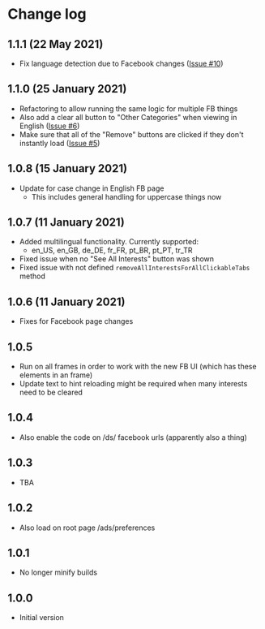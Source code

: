 # Change log

## 1.1.1 (22 May 2021)

- Fix language detection due to Facebook changes ([Issue #10](https://github.com/addshore/browser-facebook-advert-interest-cleaner/issues/10))

## 1.1.0 (25 January 2021)

- Refactoring to allow running the same logic for multiple FB things
- Also add a clear all button to "Other Categories" when viewing in English ([Issue #6](https://github.com/addshore/browser-facebook-advert-interest-cleaner/issues/5))
- Make sure that all of the "Remove" buttons are clicked if they don't instantly load ([Issue #5](https://github.com/addshore/browser-facebook-advert-interest-cleaner/issues/5))

## 1.0.8 (15 January 2021)

- Update for case change in English FB page
  - This includes general handling for uppercase things now

## 1.0.7 (11 January 2021)

- Added multilingual functionality. Currently supported:
  - en_US, en_GB, de_DE, fr_FR, pt_BR, pt_PT, tr_TR
- Fixed issue when no "See All Interests" button was shown
- Fixed issue with not defined `removeAllInterestsForAllClickableTabs` method

## 1.0.6 (11 January 2021)

- Fixes for Facebook page changes

## 1.0.5

- Run on all frames in order to work with the new FB UI (which has these elements in an frame)
- Update text to hint reloading might be required when many interests need to be cleared

## 1.0.4

- Also enable the code on /ds/ facebook urls (apparently also a thing)

## 1.0.3

- TBA

## 1.0.2

- Also load on root page /ads/preferences

## 1.0.1

- No longer minify builds

## 1.0.0

- Initial version
